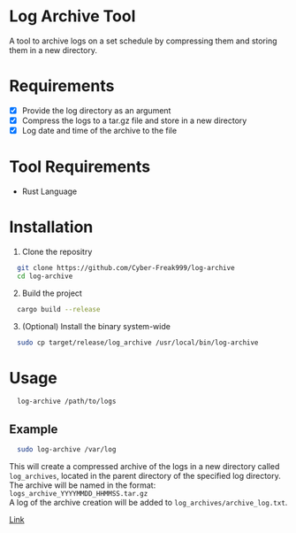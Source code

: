 # Log Archive Tool
A tool to archive logs on a set schedule by compressing them and storing them in a new directory.

# Requirements
- [x] Provide the log directory as an argument
- [x] Compress the logs to a tar.gz file and store in a new directory
- [x] Log date and time of the archive to the file

# Tool Requirements
- Rust Language

# Installation
1. Clone the repositry
``` bash
  git clone https://github.com/Cyber-Freak999/log-archive
  cd log-archive
```
2. Build the project
``` bash
  cargo build --release
```
3. (Optional) Install the binary system-wide
``` bash
  sudo cp target/release/log_archive /usr/local/bin/log-archive
```

# Usage
``` bash
  log-archive /path/to/logs
```

## Example
``` bash
  sudo log-archive /var/log
```

This will create a compressed archive of the logs in a new directory called `log_archives`, located in the parent directory of the specified log directory.\
The archive will be named in the format: `logs_archive_YYYYMMDD_HHMMSS.tar.gz`\
A log of the archive creation will be added to `log_archives/archive_log.txt`.

[Link](https://roadmap.sh/projects/log-archive-tool)
